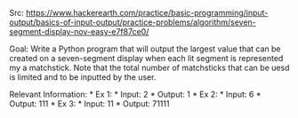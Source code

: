Src: https://www.hackerearth.com/practice/basic-programming/input-output/basics-of-input-output/practice-problems/algorithm/seven-segment-display-nov-easy-e7f87ce0/

Goal: Write a Python program that will output the largest value that can
    be created on a seven-segment display when each lit segment is represented
    my a matchstick. Note that the total number of matchsticks that can be uesd
    is limited and to be inputted by the user.

Relevant Information:
    * Ex 1:
        * Input: 2
        * Output: 1
    * Ex 2:
        * Input: 6
        * Output: 111
    * Ex 3:
        * Input: 11
        * Output: 71111
